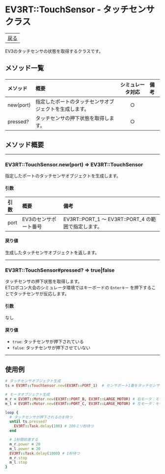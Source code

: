 # EV3RT::TouchSensor - タッチセンサクラス

<table width="100%"><tr><td align="right"><a href="README.md">戻る</a></td></tr></table>

EV3のタッチセンサの状態を取得するクラスです。

## メソッド一覧

### 

|メソッド|概要|シミュレータ対応|備考|
|:--|:--|:-:|:--|
|new(port)|指定したポートのタッチセンサオブジェクトを生成します。|○||
|pressed?|タッチセンサの押下状態を取得します。|○||

## メソッド概要

---

### EV3RT::TouchSensor.new(port) => EV3RT::TouchSensor

指定したポートのタッチセンサオブジェクトを生成します。

#### 引数

|引数|概要|備考|
|:--|:--|:--|
|port|EV3のセンサポート番号|EV3RT::PORT_1 〜 EV3RT::PORT_4 の範囲で指定します。|

#### 戻り値

生成したタッチセンサオブジェクトを返します。

---

### EV3RT::TouchSensor#pressed? => true|false

タッチセンサの押下状態を取得します。  
ETロボコン大会のシミュレータ環境ではキーボードの `Enterキー` を押下することでタッチセンサが反応します。

#### 引数

なし

#### 戻り値

- `true`: タッチセンサが押下されている
- `false`: タッチセンサが押下させていない

---

## 使用例

```ruby
# タッチセンサオブジェクト生成
ts = EV3RT::TouchSensor.new(EV3RT::PORT_1)  # センサポート1番をタッチセンサとして使用する

# モータオブジェクト生成
m_r = EV3RT::Motor.new(EV3RT::PORT_B, EV3RT::LARGE_MOTOR) # 右モータ：モータポートBを使用
m_l = EV3RT::Motor.new(EV3RT::PORT_C, EV3RT::LARGE_MOTOR) # 左モータ：モータポートCを使用

loop {
  # タッチセンサが押下されるのを待つ
  until ts.pressed?
    EV3RT::Task.delay(100) # 100ミリ秒待つ
  end

  # 1秒間前進する
  m_r.power = 20
  m_l.power = 20
  EV3RT::Task.delay(1000) # 1秒待つ
  m_r.stop
  m_l.stop
}
```
